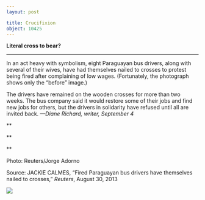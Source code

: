 ```yaml
---
layout: post

title: Crucifixion
object: 10425
---
```

**Literal cross to bear?**

****

In an act heavy with symbolism, eight Paraguayan bus drivers, along with several of their wives, have had themselves nailed to crosses to protest being fired after complaining of low wages. (Fortunately, the photograph shows only the “before” image.) 

The drivers have remained on the wooden crosses for more than two weeks. The bus company said it would restore some of their jobs and find new jobs for others, but the drivers in solidarity have refused until all are invited back. *—Diane Richard, writer, September 4*

**

**

**

Photo: Reuters/Jorge Adorno

Source: JACKIE CALMES, “Fired Paraguayan bus drivers have themselves nailed to crosses,” *Reuters*, August 30, 2013 

![]({{siteurl.base}}/images/13-09-04_79.19_CrucifixionEDIT-1.jpeg)
